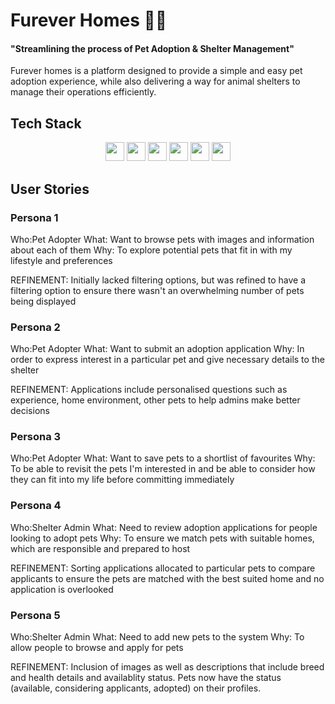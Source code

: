 # Furever Homes 🏡🐶
#### "Streamlining the process of Pet Adoption & Shelter Management"

Furever homes is a platform designed to provide a simple and easy pet adoption experience, while also delivering a way for animal shelters to manage their operations efficiently.

## Tech Stack
<div align="center">
    <img src="https://img.shields.io/badge/-CSS-1572B6?style=flat-square&logo=css3&logoColor=white" height=30>
    <img src="https://img.shields.io/badge/-JavaScript-F7DF1E?style=flat-square&logo=javascript&logoColor=black" height=30>
    <img src="https://img.shields.io/badge/-React-61DAFB?style=flat-square&logo=react&logoColor=black" height=30>
    <img src="https://img.shields.io/badge/-Node.js-339933?style=flat-square&logo=nodedotjs&logoColor=white" height=30>
    <img src="https://img.shields.io/badge/-Express-000000?style=flat-square&logo=express&logoColor=white" height=30>
    <img src="https://img.shields.io/badge/-MongoDB-47A248?style=flat-square&logo=mongodb&logoColor=white" height=30>
</div>

## User Stories
### Persona 1

Who:Pet Adopter
What: Want to browse pets with images and information about each of them
Why: To explore potential pets that fit in with my lifestyle and preferences

REFINEMENT: Initially lacked filtering options, but was refined to have a filtering option to ensure there wasn't an overwhelming number of pets being displayed

### Persona 2

Who:Pet Adopter
What: Want to submit an adoption application
Why: In order to express interest in a particular pet and give necessary details to the shelter

REFINEMENT: Applications include personalised questions such as experience, home environment, other pets to help admins make better decisions

### Persona 3

Who:Pet Adopter
What: Want to save pets to a shortlist of favourites
Why: To be able to revisit the pets I'm interested in and be able to consider how they can fit into my life before committing immediately

### Persona 4

Who:Shelter Admin
What: Need to review adoption applications for people looking to adopt pets
Why: To ensure we match pets with suitable homes, which are responsible and prepared to host

REFINEMENT: Sorting applications allocated to particular pets to compare applicants to ensure the pets are matched with the best suited home and no application is overlooked

### Persona 5

Who:Shelter Admin
What: Need to add new pets to the system
Why: To allow people to browse and apply for pets

REFINEMENT: Inclusion of images as well as descriptions that include breed and health details and availablity status. Pets now have the status (available, considering applicants, adopted) on their profiles.
